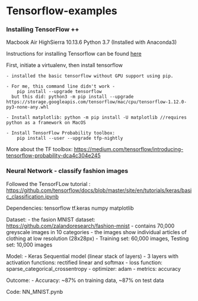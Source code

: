 # Tensorflow-examples

### Installing TensorFlow ++

Macbook Air HighSierra 10.13.6
Python 3.7 (Installed with Anaconda3)

Instructions for installing Tensorflow can be found [here](https://www.tensorflow.org/install/)

First, initiate a virtualenv, then install tensorflow

	- installed the basic tensorflow without GPU support using pip.

	- For me, this command line didn't work - 
		pip install --upgrade tensorflow
	  but this did: python3 -m pip install --upgrade https://storage.googleapis.com/tensorflow/mac/cpu/tensorflow-1.12.0-py3-none-any.whl

	- Install matplotlib: python -m pip install -U matplotlib //requires python as a framework on MacOS

	- Install TensorFlow Probability toolbox:
		pip install --user --upgrade tfp-nightly

More about the TF toolbox: https://medium.com/tensorflow/introducing-tensorflow-probability-dca4c304e245


### Neural Network - classify fashion images 

Followed the TensorFLow tutorial :
https://github.com/tensorflow/docs/blob/master/site/en/tutorials/keras/basic_classification.ipynb

Dependencies:
	tensorflow
	tf.keras 
	numpy
	matplotlib

Dataset:
	- the fasion MNIST dataset: https://github.com/zalandoresearch/fashion-mnist
	- contains 70,000 greyscale images in 10 categories 
	- the images show individual articles of clothing at low resolution (28x28px)
	- Training set: 60,000 images, Testing set: 10,000 images

Model: 
    - Keras Sequential model (linear stack of layers)
    - 3 layers with activation functions: rectified linear and softmax
    - loss function: sparse_categorical_crossentropy
    - optimizer: adam
    - metrics: accuracy 
    
Outcome:
    - Accuracy: ~87% on training data, ~87% on test data

Code:
	NN_MNIST.pynb



